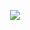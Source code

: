 <p align="center">
  <img src="https://capsule-render.vercel.app/api?type=waving&color=_FFEBB4&height=300&section=header&text=Frontend%20Developer&fontSize=90" />
</p>
